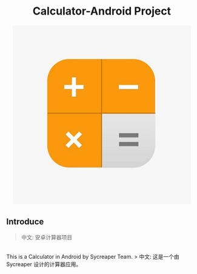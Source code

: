 <h1 align="center">Calculator-Android Project</h1>
<div align="center"><img src="./Icon.png"/></div>

## Introduce
> 中文: 安卓计算器项目

<br/>
This is a Calculator in Android by Sycreaper Team. 
> 中文: 这是一个由 Sycreaper 设计的计算器应用。
